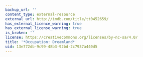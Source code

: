 ```yaml
---
backup_url: ''
content_type: external-resource
external_url: http://imdb.com/title/tt0452659/
has_external_licence_warning: true
has_external_license_warning: true
is_broken: ''
license: https://creativecommons.org/licenses/by-nc-sa/4.0/
title: '*Occupation: Dreamland*'
uid: 13e772db-9c99-48b3-92bd-2c7937a440d5
---
```

